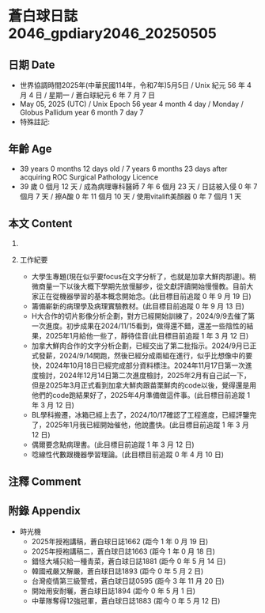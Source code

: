 [_metadata_:encoding]: - "utf-8"
[_metadata_:language]: - "zh-Hant-TW"
[_metadata_:fileformat]: - "markdown"
[_metadata_:MIME_type]: - "text/plain"
[_metadata_:markdown_version]: - "commonmark version 0.30"
[_metadata_:markdown_spec]: - "https://spec.commonmark.org/0.30/"

# 蒼白球日誌2046_gpdiary2046_20250505 #

## 日期 Date ##

* 世界協調時間2025年(中華民國114年，令和7年)5月5日 / Unix 紀元 56 年 4 月 4 日 / 星期一 / 蒼白球紀元 6 年 7 月 7 日
* May 05, 2025 (UTC) / Unix Epoch 56 year 4 month 4 day / Monday / Globus Pallidum year 6 month 7 day 7
* 特殊註記:

## 年齡 Age ##

* 39 years 0 months 12 days old / 7 years 6 months 23 days after acquiring ROC Surgical Pathology Licence
* 39 歲 0 個月 12 天 / 成為病理專科醫師 7 年 6 個月 23 天 / 日誌被入侵 0 年 7 個月 7 天 / 擦A酸 0 年 11 個月 10 天 / 使用vitalift美顏器 0 年 7 個月 1 天

## 本文 Content ##

1. 

2. 工作紀要

    - 大學生專題(現在似乎要focus在文字分析了，也就是加拿大鮮肉那邊)。稍微商量一下以後大概下學期先放慢腳步，從文獻評讀開始慢慢教。目前大家正在從機器學習的基本概念開始念。(此目標目前追蹤 0 年 9 月 19 日)
    - 籌備嶄新的病理學及病理實驗教材。(此目標目前追蹤 0 年 9 月 13 日)
    - H大合作的切片影像分析企劃，對方已經開始訓練了，2024/9/9去催了第一次進度。初步成果在2024/11/15看到，做得還不錯，還差一些陰性的結果，2025年1月給他一些了，靜待佳音(此目標目前追蹤 1 年 3 月 12 日)
    - 加拿大鮮肉合作的文字分析企劃，已經交出了第二批指示。2024/9月已正式發薪，2024/9/14開跑，然後已經分成兩組在進行，似乎比想像中的要快，2024年10月18日已經完成部分資料標注。2024年11月17日第一次進度檢討，2024年12月14日第二次進度檢討，2025年2月有自己試一下，但是2025年3月正式看到加拿大鮮肉跟苗栗鮮肉的code以後，覺得還是用他們的code跑結果好了，2025年4月準備做這件事。(此目標目前追蹤 1 年 3 月 12 日)
    - BL學科搬遷，冰箱已經上去了，2024/10/17確認了工程進度，已經評鑒完了，2025年1月我已經開始催他，他說盡快。(此目標目前追蹤 1 年 3 月 12 日)
    - 偶爾要念點病理書。(此目標目前追蹤 1 年 3 月 12 日)
    - 唸線性代數跟機器學習理論。(此目標目前追蹤 0 年 4 月 10 日)

## 注釋 Comment ##


## 附錄 Appendix ##

* 時光機
    - 2025年授袍講稿，蒼白球日誌1662 (距今 1 年 0 月 19 日)
    - 2025年授袍講稿二，蒼白球日誌1663 (距今 1 年 0 月 18 日)
    - 錯怪大埔只給一種青菜，蒼白球日誌1881 (距今 0 年 5 月 14 日)
    - 韓國戒嚴又解嚴，蒼白球日誌1893 (距今 0 年 5 月 2 日)
    - 台灣疫情第三級警戒，蒼白球日誌0595 (距今 3 年 11 月 20 日)
    - 開始用安耐曬，蒼白球日誌1894 (距今 0 年 5 月 1 日)
    - 中華隊奪得12強冠軍，蒼白球日誌1883 (距今 0 年 5 月 12 日)
